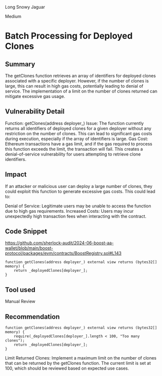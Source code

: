 Long Snowy Jaguar

Medium

# Batch Processing for Deployed Clones

## Summary
The getClones function retrieves an array of identifiers for deployed clones associated with a specific deployer. However, if the number of clones is large, this can result in high gas costs, potentially leading to denial of service. The implementation of a limit on the number of clones returned can mitigate excessive gas usage.
## Vulnerability Detail
Function: getClones(address deployer_)
Issue: The function currently returns all identifiers of deployed clones for a given deployer without any restriction on the number of clones. This can lead to significant gas costs during execution, especially if the array of identifiers is large.
Gas Cost: Ethereum transactions have a gas limit, and if the gas required to process this function exceeds the limit, the transaction will fail. This creates a denial-of-service vulnerability for users attempting to retrieve clone identifiers.
## Impact
If an attacker or malicious user can deploy a large number of clones, they could exploit this function to generate excessive gas costs. This could lead to:

Denial of Service: Legitimate users may be unable to access the function due to high gas requirements.
Increased Costs: Users may incur unexpectedly high transaction fees when interacting with the contract.
## Code Snippet
https://github.com/sherlock-audit/2024-06-boost-aa-wallet/blob/main/boost-protocol/packages/evm/contracts/BoostRegistry.sol#L143
```solidity
function getClones(address deployer_) external view returns (bytes32[] memory) {
    return _deployedClones[deployer_];
}
```
## Tool used

Manual Review

## Recommendation
```solidity
function getClones(address deployer_) external view returns (bytes32[] memory) {
    require(_deployedClones[deployer_].length < 100, "Too many clones");
    return _deployedClones[deployer_];
}
```
Limit Returned Clones: Implement a maximum limit on the number of clones that can be returned by the getClones function. The current limit is set at 100, which should be reviewed based on expected use cases.